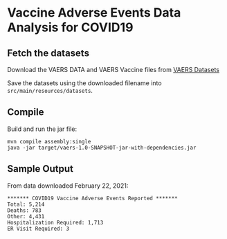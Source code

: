# Vaccine Adverse Events Data Analysis for COVID19

## Fetch the datasets

Download the VAERS DATA and VAERS Vaccine files from
[VAERS Datasets](https://vaers.hhs.gov/data/datasets.html)

Save the datasets using the downloaded filename into `src/main/resources/datasets`.

## Compile

Build and run the jar file:

    mvn compile assembly:single
    java -jar target/vaers-1.0-SNAPSHOT-jar-with-dependencies.jar

## Sample Output

From data downloaded February 22, 2021:

    ******* COVID19 Vaccine Adverse Events Reported *******
    Total: 5,214
    Deaths: 783
    Other: 4,431
    Hospitalization Required: 1,713
    ER Visit Required: 3
